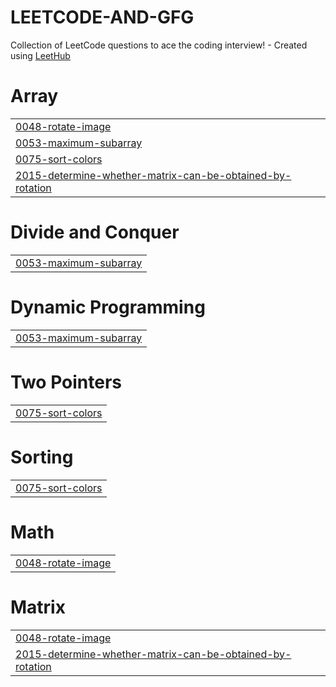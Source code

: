 # LEETCODE-AND-GFG
Collection of LeetCode questions to ace the coding interview! - Created using [LeetHub](https://github.com/QasimWani/LeetHub)


# Array
|  |
| ------- |
| [0048-rotate-image](https://github.com/Radha2786/LEETCODE-AND-GFG/tree/master/0048-rotate-image) |
| [0053-maximum-subarray](https://github.com/Radha2786/LEETCODE-AND-GFG/tree/master/0053-maximum-subarray) |
| [0075-sort-colors](https://github.com/Radha2786/LEETCODE-AND-GFG/tree/master/0075-sort-colors) |
| [2015-determine-whether-matrix-can-be-obtained-by-rotation](https://github.com/Radha2786/LEETCODE-AND-GFG/tree/master/2015-determine-whether-matrix-can-be-obtained-by-rotation) |
# Divide and Conquer
|  |
| ------- |
| [0053-maximum-subarray](https://github.com/Radha2786/LEETCODE-AND-GFG/tree/master/0053-maximum-subarray) |
# Dynamic Programming
|  |
| ------- |
| [0053-maximum-subarray](https://github.com/Radha2786/LEETCODE-AND-GFG/tree/master/0053-maximum-subarray) |
# Two Pointers
|  |
| ------- |
| [0075-sort-colors](https://github.com/Radha2786/LEETCODE-AND-GFG/tree/master/0075-sort-colors) |
# Sorting
|  |
| ------- |
| [0075-sort-colors](https://github.com/Radha2786/LEETCODE-AND-GFG/tree/master/0075-sort-colors) |
# Math
|  |
| ------- |
| [0048-rotate-image](https://github.com/Radha2786/LEETCODE-AND-GFG/tree/master/0048-rotate-image) |
# Matrix
|  |
| ------- |
| [0048-rotate-image](https://github.com/Radha2786/LEETCODE-AND-GFG/tree/master/0048-rotate-image) |
| [2015-determine-whether-matrix-can-be-obtained-by-rotation](https://github.com/Radha2786/LEETCODE-AND-GFG/tree/master/2015-determine-whether-matrix-can-be-obtained-by-rotation) |